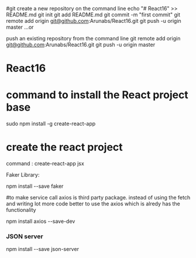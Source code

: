 #git
create a new repository on the command line
echo "# React16" >> README.md
git init
git add README.md
git commit -m "first commit"
git remote add origin git@github.com:Arunabs/React16.git
git push -u origin master
…or

push an existing repository from the command line
git remote add origin git@github.com:Arunabs/React16.git
git push -u origin master

# React16

# command to install the React project base

sudo npm install -g create-react-app

# create the react project

command : create-react-app jsx

Faker Library:

npm install --save faker

#to make service call
axios is third party package. instead of using the fetch and writing lot more code
better to use the axios which is alredy has the functionality

npm install axios --save-dev

### JSON server

npm install --save json-server
